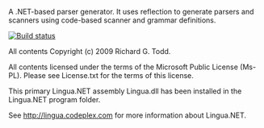 A .NET-based parser generator. It uses reflection to generate parsers and scanners using code-based scanner and grammar definitions.

[![Build status](https://ci.appveyor.com/api/projects/status/jhop68qij1qn6uhq?svg=true)](https://ci.appveyor.com/project/Slesa/lingua)



All contents Copyright (c) 2009 Richard G. Todd.

All contents licensed under the terms of the Microsoft Public License (Ms-PL).  Please see License.txt for the terms of this license.

This primary Lingua.NET assembly Lingua.dll has been installed in the Lingua.NET program folder.

See http://lingua.codeplex.com for more information about Lingua.NET.